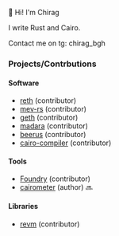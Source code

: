 :wave: Hi! I'm Chirag

I write Rust and Cairo.

Contact me on tg: chirag_bgh

### Projects/Contrbutions

#### Software

- [reth][reth] (contributor)
- [mev-rs][mev-rs] (contributor)
- [geth][geth] (contributor)
- [madara][madara] (contributor)
- [beerus][beerus] (contributor)
- [cairo-compiler][cairo] (contributor)

#### Tools

- [Foundry][foundry] (contributor)
- [cairometer][cairometer] (author) 🔜

#### Libraries

- [revm][revm] (contributor)



[reth]: https://github.com/paradigmxyz/reth/pulls?q=is%3Apr+author%3Achirag-bgh
[mev-rs]: https://github.com/ralexstokes/mev-rs/commits?author=chirag-bgh
[geth]: https://github.com/ethereum/go-ethereum/commits?author=chirag-bgh
[foundry]: https://github.com/foundry-rs/foundry/pulls?q=is%3Apr+author%3Achirag-bgh+
[revm]: https://github.com/bluealloy/revm/pulls?q=+is%3Apr+author%3Achirag-bgh+
[madara]: https://github.com/keep-starknet-strange/madara/pulls?q=author%3Achirag-bgh+
[beerus]: https://github.com/keep-starknet-strange/beerus/pulls?q=+is%3Apr+author%3Achirag-bgh+
[cairo]: https://github.com/starkware-libs/cairo/pulls?q=is%3Apr+author%3Achirag-bgh+
[cairometer]: https://github.com/starkpay-labs/cairometer


